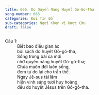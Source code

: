 ```yaml
---
title: 665. Do Quyền Năng Huyết Gô-Gô-Tha
song-number: 665
categories: Đời Tín Đồ
sub-categories: Ngợi Khen Vì Được Cứu
draft: false
---
```

<dl><dt>Câu 1:</dt><dd data-verse="1">Biết bao điều gian ác <br/>bôi sạch do huyết Gô-gô-tha, <br/>Sống trong bài ca mới <br/>nhờ quyền năng huyết Gô-gô-tha; <br/>Chúa muôn đời luôn sống, <br/>đem tự do lại cho trần thế. <br/>Ngày Jê-sus tái lâm <br/>hiển vinh sáng tươi huy hoàng, <br/>đều do huyết Jêsus trên Gô-gô-tha. </dd></dl>